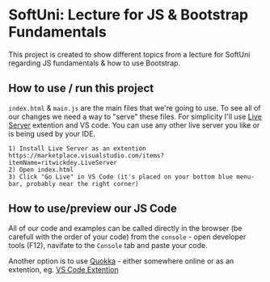 # SoftUni: Lecture for JS & Bootstrap Fundamentals

This project is created to show different topics from a lecture for SoftUni regarding JS fundamentals & how to use Bootstrap.

## How to use / run this project
`index.html` & `main.js` are the main files that we're going to use. To see all of our changes we need a way to "serve" these files. For simplicity I'll use [Live Server](https://marketplace.visualstudio.com/items?itemName=ritwickdey.LiveServer) extention and VS code. You can use any other live server you like or is being used by your IDE.

```
1) Install Live Server as an extention https://marketplace.visualstudio.com/items?itemName=ritwickdey.LiveServer
2) Open index.html
3) Click "Go Live" in VS Code (it's placed on your bottom blue menu-bar, probably near the right corner)
```

## How to use/preview our JS Code
All of our code and examples can be called directly in the browser (be carefull with the order of your code) from the `console` - open developer tools (F12), navifate to the `Console` tab and paste your code.

Another option is to use [Quokka](https://quokkajs.com/docs/#getting-started) - either somewhere online or as an extention, eg. [VS Code Extention](https://marketplace.visualstudio.com/items?itemName=WallabyJs.quokka-vscode)